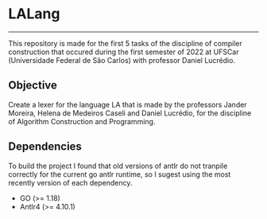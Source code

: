 # LALang
--------
This repository is made for the first 5 tasks of the discipline of compiler
construction that occured during the first semester of 2022 at UFSCar
(Universidade Federal de São Carlos) with professor Daniel Lucrédio.

## Objective
Create a lexer for the language LA that is made by the professors
Jander Moreira, Helena de Medeiros Caseli and Daniel Lucrédio, for the
discipline of Algorithm Construction and Programming.

## Dependencies
To build the project I found that old versions of antlr do not tranpile
correctly for the current go antlr runtime, so I sugest using the most recently
version of each dependency.
- GO (>= 1.18)
- Antlr4 (>= 4.10.1)

